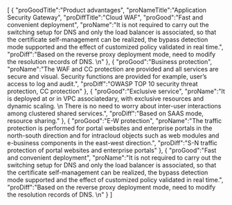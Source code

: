 [
	{
		"proGoodTitle":"Product advantages",
		"proNameTitle":"Application Security Gateway",
		"proDiffTitle":"Cloud WAF",
		"proGood":"Fast and convenient deployment",
		"proName":"It is not required to carry out the switching setup for DNS and only the load balancer is associated, so that the certificate self-management can be realized, the bypass detection mode supported and the effect of customized policy validated in real time.",
		"proDiff":"Based on the reverse proxy deployment mode, need to modify the resolution records of DNS. \n"
	},
	{
		"proGood":"Business protection",
		"proName":"The WAF and CC protection are provided and all services are secure and visual. Security functions are provided for example, user’s access to log and audit.",
		"proDiff":"OWASP TOP 10 security threat protection, CC protection"
	},
	{
		"proGood":"Exclusive service",
		"proName":"It is deployed at or in VPC associatedary, with exclusive resources and dynamic scaling. \n There is no need to worry about inter-user interactions among clustered shared services.",
		"proDiff":"Based on SAAS mode, resource sharing."
	},
	{
		"proGood":"E-W protection",
		"proName":"The traffic protection is performed for portal websites and enterprise portals in the north-south direction and for intracloud objects such as web modules and e-business components in the east-west direction.",
		"proDiff":"S-N traffic protection of portal websites and enterprise portals"
	},
	{
		"proGood":"Fast and convenient deployment",
		"proName":"It is not required to carry out the switching setup for DNS and only the load balancer is associated, so that the certificate self-management can be realized, the bypass detection mode supported and the effect of customized policy validated in real time.",
		"proDiff":"Based on the reverse proxy deployment mode, need to modify the resolution records of DNS. \n"
	}
]